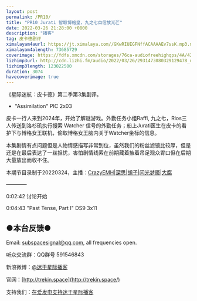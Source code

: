 ```yaml
---
layout: post
permalink: /PR10/
title: "PR10 Jurati 智取博格皇，九之七自信放光芒"
date: 2022-03-26 21:28:00 +0800
description: "播客"
tag: 皮卡德剧评
ximalayam4aurl: https://jt.ximalaya.com//GKwRIUEGFNffACAAAAEv7ssK.mp3.m4a?channel=rss&amp;album_id=3135361&amp;track_id=515017081&amp;uid=6418191&amp;jt=https://audio.xmcdn.com/storages/27a8-audiofreehighqps/CB/47/GKwRIUEGFNffACAAAAEv7ssK.mp3
ximalayam4alength: 73685729
coverimage: https://fdfs.xmcdn.com/storages/76ca-audiofreehighqps/4A/42/GKwRIDoGFNfDAAK8dAEv7rFW.jpeg
lizhimp3url: http://cdn.lizhi.fm/audio/2022/03/26/2931473080329129478_ud.mp3
lizhimp3length: 123022500
duration: 3074
havecoverimage: true
---
```


《星际迷航：皮卡德》第二季第3集剧评。

- &quot;Assimilation&quot; PIC 2x03

皮卡一行人来到2024年，开始了解谜游戏。外勤任务小组Raffi, 九之七，Rios三人传送到洛杉矶执行搜索 Watcher 信号的外勤任务；船上Jurati医生在皮卡的看护下与博格女王联机，偷取博格女王脑内关于Watcher坐标的信息。

本集剧情有点问题但是人物情感描写非常到位，虽然我们的粉丝滤镜比较厚，但是还是在最后表达了一丝担忧，害怕剧情线索在前期藏着掖着吊足观众胃口但在后期大量放出而收不住。

本期节目录制于20220324，主播：[CrazyEMH](mailto:emh@trekin.space)\|[深思](mailto:deepthought@trekin.space)\|[胡子](https://weibo.com/p/1005051764117203)\|[闪光梦魇](https://space.bilibili.com/4326906)\|[大腐](https://weibo.com/u/5113590549)

————

0:02:42 讨论开始

0:04:43 &quot;Past Tense, Part I&quot; DS9 3x11

## ●本台反馈●

Email: [subspacesignal@qq.com](mailto:subspacesignal@qq.com), all frequencies open.

听众交流群：QQ群号 591546843

新浪微博：[@迷于星际播客](http://weibo.com/lostinst)

官网：[http://trekin.space](http://trekin.space/)

支持我们：[在爱发电支持迷于星际播客](https://afdian.net/@lostinst)

